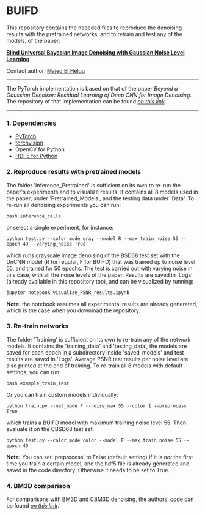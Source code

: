 # BUIFD

This repository contains the neeeded files to reproduce the denoising results with the pretrained networks, and to retrain and test any of the models, of the paper:

**[Blind Universal Bayesian Image Denoising with Gaussian Noise Level Learning](https://arxiv.org/abs/1907.03029)**

Contact author: [Majed El Helou](http://majedelhelou.github.io)

****
The PyTorch implementation is based on that of the paper *Beyond a Gaussian Denoiser: Residual Learning of Deep CNN for Image Denoising*. The repository of that implementation can be found [*on this link*](https://github.com/SaoYan/DnCNN-PyTorch).
****

### 1. Dependencies
* [PyTorch](http://pytorch.org/)
* [torchvision](https://github.com/pytorch/vision)
* OpenCV for Python
* [HDF5 for Python](http://www.h5py.org/)

### 2. Reproduce results with pretrained models
The folder 'Inference_Pretrained' is sufficient on its own to re-run the paper's experiments and to visualize results.
It contains all 8 models used in the paper, under 'Pretrained_Models', and the testing data under 'Data'.
To re-run all denoising experiments you can run:
```
bash inference_calls
```
or select a single experiment, for instance:
```
python test.py --color_mode gray --model R --max_train_noise 55 --epoch 49 --varying_noise True
```
which runs grayscale image denoising of the BSD68 test set with the DnCNN model (R for regular, F for BUIFD) that was trained up to noise level 55, and trained for 50 epochs. The test is carried out with varying noise in this case, with all the noise levels of the paper.
Results are saved in 'Logs' (already available in this repository too), and can be visualized by running:
```
jupyter notebook visualize_PSNR_results.ipynb
```
**Note:** the notebook assumes all experimental results are already generated, which is the case when you download the repository.

### 3. Re-train networks
The folder 'Training' is sufficient on its own to re-train any of the network models. It contains the 'training_data' and 'testing_data', the models are saved for each epoch in a subdirectory inside 'saved_models' and test results are saved in 'Logs'. Average PSNR test results per noise level are also printed at the end of training.
To re-train all 8 models with default settings, you can run:
```
bash example_train_test
```
Or you can train custom models individually:
```
python train.py --net_mode F --noise_max 55 --color 1 --preprocess True
```
which trains a BUIFD model with maximum training noise level 55. Then evaluate it on the CBSD68 test set:
```
python test.py --color_mode color --model F --max_train_noise 55 --epoch 49
```
**Note:** You can set 'preprocess' to False (default setting) if it is *not* the first time you train a certain model, and the hdf5 file is already generated and saved in the code directory. Otherwise it needs to be set to True.


### 4. BM3D comparison
For comparisons with BM3D and CBM3D denoising, the authors' code can be found [*on this link*](http://www.cs.tut.fi/~foi/GCF-BM3D/).



